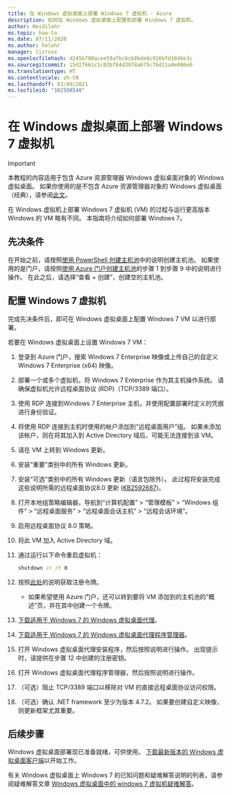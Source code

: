 ```yaml
---
title: 在 Windows 虚拟桌面上部署 Windows 7 虚拟机 - Azure
description: 如何在 Windows 虚拟桌面上配置和部署 Windows 7 虚拟机。
author: Heidilohr
ms.topic: how-to
ms.date: 07/11/2020
ms.author: helohr
manager: lizross
ms.openlocfilehash: d245b780acee59afbc6cb8bde6c916bfd1046e3c
ms.sourcegitcommit: 15d27661c1c03bf84d3974a675c7bd11a0e086e6
ms.translationtype: HT
ms.contentlocale: zh-CN
ms.lasthandoff: 03/09/2021
ms.locfileid: "102508548"
---
```

# <a name="deploy-a-windows-7-virtual-machine-on-windows-virtual-desktop"></a>在 Windows 虚拟桌面上部署 Windows 7 虚拟机

>[!IMPORTANT]
>本教程的内容适用于包含 Azure 资源管理器 Windows 虚拟桌面对象的 Windows 虚拟桌面。 如果你使用的是不包含 Azure 资源管理器对象的 Windows 虚拟桌面（经典），请参阅[此文](./virtual-desktop-fall-2019/deploy-windows-7-virtual-machine.md)。

在 Windows 虚拟机上部署 Windows 7 虚拟机 (VM) 的过程与运行更高版本 Windows 的 VM 略有不同。 本指南将介绍如何部署 Windows 7。

## <a name="prerequisites"></a>先决条件

在开始之前，请按照[使用 PowerShell 创建主机池](create-host-pools-powershell.md)中的说明创建主机池。 如果使用的是门户，请按照[使用 Azure 门户创建主机池](create-host-pools-azure-marketplace.md)的步骤 1 到步骤 9 中的说明进行操作。 在此之后，请选择“查看 + 创建”，创建空的主机池。

## <a name="configure-a-windows-7-virtual-machine"></a>配置 Windows 7 虚拟机

完成先决条件后，即可在 Windows 虚拟桌面上配置 Windows 7 VM 以进行部署。

若要在 Windows 虚拟桌面上设置 Windows 7 VM：

1. 登录到 Azure 门户，搜索 Windows 7 Enterprise 映像或上传自己的自定义 Windows 7 Enterprise (x64) 映像。
2. 部署一个或多个虚拟机，将 Windows 7 Enterprise 作为其主机操作系统。 请确保虚拟机允许远程桌面协议 (RDP)（TCP/3389 端口）。
3. 使用 RDP 连接到Windows 7 Enterprise 主机，并使用配置部署时定义的凭据进行身份验证。
4. 将使用 RDP 连接到主机时使用的帐户添加到“远程桌面用户”组。 如果未添加该帐户，则在将其加入到 Active Directory 域后，可能无法连接到该 VM。
5. 请在 VM 上转到 Windows 更新。
6. 安装“重要”类别中的所有 Windows 更新。
7. 安装“可选”类别中的所有 Windows 更新（语言包除外）。 此过程将安装完成这些说明所需的远程桌面协议8.0 更新 ([KB2592687](https://www.microsoft.com/download/details.aspx?id=35387))。
8. 打开本地组策略编辑器，导航到“计算机配置” > “管理模板” > “Windows 组件” > “远程桌面服务” > “远程桌面会话主机” > “远程会话环境”。
9. 启用远程桌面协议 8.0 策略。
10. 将此 VM 加入 Active Directory 域。
11. 通过运行以下命令重启虚拟机：

     ```cmd
     shutdown /r /t 0
     ```

12. 按照[此处](/powershell/module/az.desktopvirtualization/new-azwvdregistrationinfo)的说明获取注册令牌。

      - 如果希望使用 Azure 门户，还可以转到要将 VM 添加到的主机池的“概述”页，并在其中创建一个令牌。

13. [下载适用于 Windows 7 的 Windows 虚拟桌面代理](https://query.prod.cms.rt.microsoft.com/cms/api/am/binary/RE3JZCm)。
14. [下载适用于 Windows 7 的 Windows 虚拟桌面代理程序管理器](https://query.prod.cms.rt.microsoft.com/cms/api/am/binary/RE3K2e3)。
15. 打开 Windows 虚拟桌面代理安装程序，然后按照说明进行操作。 出现提示时，请提供在步骤 12 中创建的注册密钥。
16. 打开 Windows 虚拟桌面代理程序管理器，然后按照说明进行操作。
17. （可选）阻止 TCP/3389 端口以移除对 VM 的直接远程桌面协议访问权限。
18. （可选）确认 .NET framework 至少为版本 4.7.2。 如果要创建自定义映像，则更新框架尤其重要。

## <a name="next-steps"></a>后续步骤

Windows 虚拟桌面部署现已准备就绪，可供使用。 [下载最新版本的 Windows 虚拟桌面客户端](https://aka.ms/wvd/clients/windows)以开始工作。

有关 Windows 虚拟桌面上 Windows 7 的已知问题和疑难解答说明的列表，请参阅疑难解答文章 [Windows 虚拟桌面中的 windows 7 虚拟机疑难解答](./virtual-desktop-fall-2019/troubleshoot-windows-7-vm.md)。
